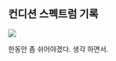 ## 컨디션 스펙트럼 기록

<img src="https://github.com/BanBanMapMaker/BanBanMapMaker/assets/101504006/9f5cb25b-7561-4bf4-a3f8-3a45ede295eb">

한동안 좀 쉬어야겠다. 생각 하면서.
